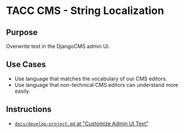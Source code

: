 # TACC CMS - String Localization

## Purpose

Overwrite text in the DjangoCMS admin UI.

## Use Cases

- Use language that matches the vocabulary of our CMS editors.
- Use language that non-technical CMS editors can understand more easily.

## Instructions

- [`docs/develop-project.md` at "Customize Admin UI Text"](../../../../docs/develop-project.md#customize-admin-ui-text)
